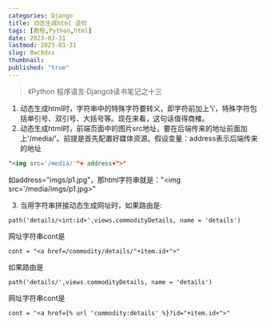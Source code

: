 ```yaml
---
categories: Django
title: 动态生成html 语句
tags: [教程,Python,html]
date: 2023-03-31
lastmod: 2023-03-31 
slug: 8wc8dxx
thumbnail:  
published: "true"
---
```


>《Python 程序语言·Django》读书笔记之十三

1. 动态生成html时，字符串中的特殊字符要转义，即字符前加上‘\’，特殊字符包括单引号、双引号、大括号等。现在来看，这句话值得商榷。
2. 动态生成html时，前端页面中的图片src地址，要在后端传来的地址前面加上'/media/'。前提是首先配置好媒体资源。假设变量：address表示后端传来的地址  

```html
"<img src='/media/'"+ address+">"
```  

如address="imgs/p1.jpg"，那html字符串就是："<img src='/media/imgs/p1.jpg>"  

3. 当用字符串拼接动态生成网址时，如果路由是: 

`path('details/<int:id>',views.commodityDetails, name = 'details')`  

网址字符串cont是

`cont = "<a href=/commodity/details/"+item.id+">"` 

如果路由是 

`path('details/',views.commodityDetails, name = 'details')` 

网址字符串cont是 

`cont = "<a href={% url 'commodity:details' %}?id="+item.id+">"`